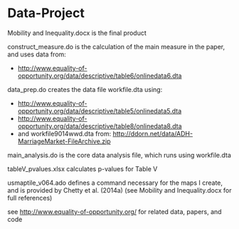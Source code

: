 # Data-Project

Mobility and Inequality.docx is the final product

construct_measure.do is the calculation of the main measure in the paper, and uses data from:
* http://www.equality-of-opportunity.org/data/descriptive/table6/onlinedata6.dta

data_prep.do creates the data file workfile.dta using:  
* http://www.equality-of-opportunity.org/data/descriptive/table5/onlinedata5.dta
* http://www.equality-of-opportunity.org/data/descriptive/table8/onlinedata8.dta
* and workfile9014wwd.dta from:  http://ddorn.net/data/ADH-MarriageMarket-FileArchive.zip
  
main_analysis.do is the core data analysis file, which runs using workfile.dta

tableV_pvalues.xlsx calculates p-values for Table V

usmaptile_v064.ado defines a command necessary for the maps I create, and is provided by Chetty et al. (2014a) (see Mobility and Inequality.docx for full references)


see http://www.equality-of-opportunity.org/ for related data, papers, and code
